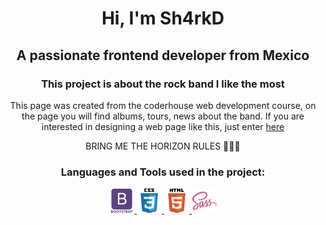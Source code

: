 <h1 align="center">Hi, I'm Sh4rkD</h1>
<h2 align="center">A passionate frontend developer from Mexico</h3>

<h3 align="center">This project is about the rock band I like the most</h3>
<p align="center">
This page was created from the coderhouse web development course, on the page you will find albums, tours, news about the band.
If you are interested in designing a web page like this, just enter <a href="https://cutt.ly/oTMtNZY" target="_newblank">here</a>
</p>
<p align="center">
 BRING ME THE HORIZON RULES 🤟😝🤟
 </p>

<h3 align="center">Languages and Tools used in the project:</h3>
<p align="center"> <a href="https://getbootstrap.com" target="_blank" rel="noreferrer"> <img src="https://raw.githubusercontent.com/devicons/devicon/master/icons/bootstrap/bootstrap-plain-wordmark.svg" alt="bootstrap" width="40" height="40"/> </a> <a href="https://www.w3schools.com/css/" target="_blank" rel="noreferrer"> <img src="https://raw.githubusercontent.com/devicons/devicon/master/icons/css3/css3-original-wordmark.svg" alt="css3" width="40" height="40"/> </a> <a href="https://www.w3.org/html/" target="_blank" rel="noreferrer"> <img src="https://raw.githubusercontent.com/devicons/devicon/master/icons/html5/html5-original-wordmark.svg" alt="html5" width="40" height="40"/> </a> <a href="https://sass-lang.com" target="_blank" rel="noreferrer"> <img src="https://raw.githubusercontent.com/devicons/devicon/master/icons/sass/sass-original.svg" alt="sass" width="40" height="40"/> </a> </p>
